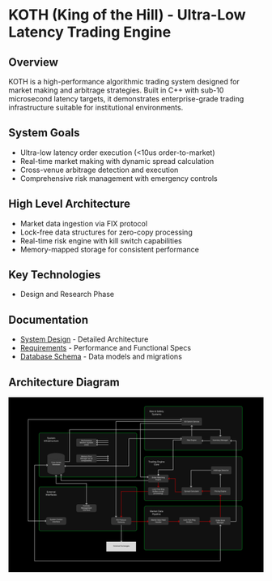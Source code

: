 # KOTH (King of the Hill) - Ultra-Low Latency Trading Engine

## Overview
KOTH is a high-performance algorithmic trading system designed for market making
and arbitrage strategies. Built in C++ with sub-10 microsecond latency targets,
it demonstrates enterprise-grade trading infrastructure suitable for institutional
environments.

## System Goals
- Ultra-low latency order execution (<10us order-to-market)
- Real-time market making with dynamic spread calculation
- Cross-venue arbitrage detection and execution
- Comprehensive risk management with emergency controls

## High Level Architecture
- Market data ingestion via FIX protocol
- Lock-free data structures for zero-copy processing
- Real-time risk engine with kill switch capabilities
- Memory-mapped storage for consistent performance

## Key Technologies
- Design and Research Phase

## Documentation
- [System Design](docs/system_design.md) - Detailed Architecture
- [Requirements](docs/requirements.md) - Performance and Functional Specs
- [Database Schema](docs/database/) - Data models and migrations

## Architecture Diagram
![Architecture Diagram](docs/koth_system_design.png)
